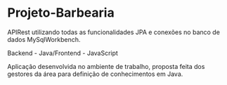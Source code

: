 # Projeto-Barbearia

APIRest utilizando todas as funcionalidades JPA e conexões no banco de dados MySqlWorkbench.

Backend - Java/Frontend - JavaScript

Aplicação desenvolvida no ambiente de trabalho, proposta feita dos gestores da área para definição de conhecimentos em Java.
